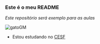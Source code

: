 ### **Este é o meu README**

_Este repositório será exemplo para as aulas_


![gatoGM](https://media1.tenor.com/m/Cih6xCgOHxMAAAAC/dancing-cat-dance.gif)

- Estou estudando no [CESF](https://cesfcl.com.br/)
